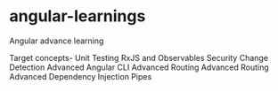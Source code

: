 # angular-learnings
Angular advance learning

Target concepts-
Unit Testing
RxJS and Observables
Security
Change Detection
Advanced Angular CLI
Advanced Routing
Advanced Routing
Advanced Dependency Injection
Pipes
